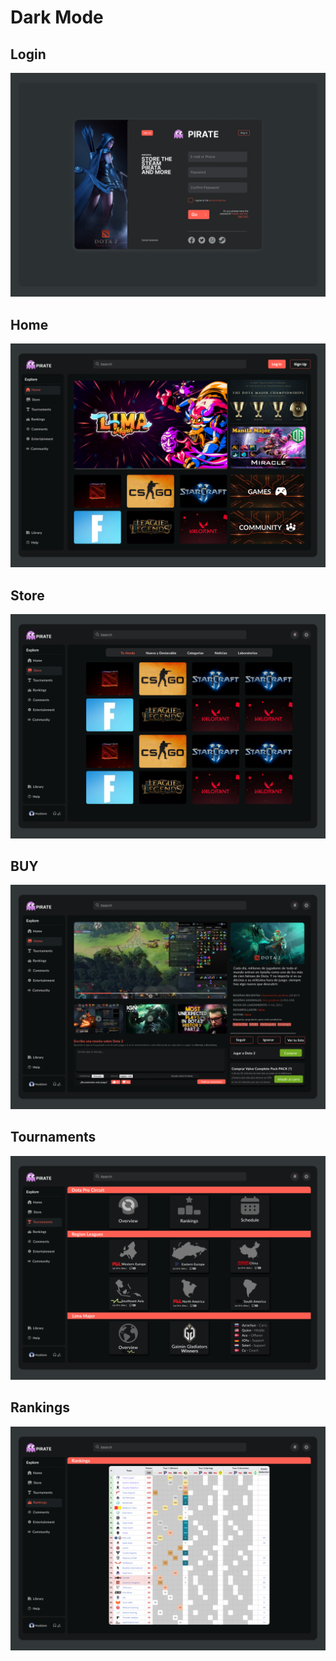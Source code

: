 # Dark Mode

## Login
<img src="LOGIN.png">

## Home
<img src="HOME.png">

## Store
<img src="STORE.png">

## BUY
<img src="BUY.png">

## Tournaments
<img src="TOURNAMENTS.png">

## Rankings
<img src="RANKINGS.png">

